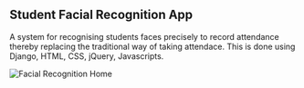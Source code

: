 ## Student Facial Recognition App
A system for recognising students faces precisely to record attendance thereby replacing
the traditional way of taking attendace. This is done using Django, HTML, CSS, jQuery, Javascripts.

![Facial Recognition Home](https://user-images.githubusercontent.com/46172140/154377299-4a3afe84-b600-46fd-ba01-daa347669099.jpeg)

